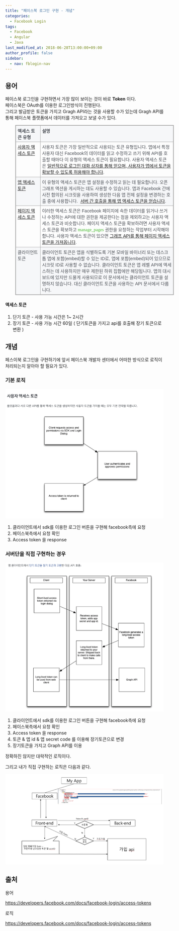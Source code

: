 ```yaml
---
title: "페이스북 로그인 구현 - 개념"
categories: 
  - Facebook Login
tags:
  - Facebook
  - Angular
  - Java
last_modified_at: 2018-06-28T13:00:00+09:00
author_profile: false
sidebar:
  - nav: fblogin-nav
---
```


## 용어

페이스북 로그인을 구현하면서 가장 많이 보이는 것이 바로 **Token** 이다.<br />
페이스북은 OAuth를 이용한 로그인방식이 진행된다. <br />
그리고 발급받은 토큰을 가지고 Gragh API라는 것을 사용할 수가 있는데 Gragh API를 통해 페이스북 플랫폼에서 데이터를 가져오고 보낼 수가 있다. 


<table border="1" cellpadding="0" cellspacing="0" valign="top" style="direction:ltr;
 border-collapse:collapse;border-style:solid;border-color:#A3A3A3;border-width:
 1pt;margin-left:.3333in" title="" summary="">
 <tbody><tr>
  <td style="border-style:solid;border-color:#A3A3A3;border-width:1pt;
  background-color:#F6F7F9;vertical-align:top;width:.7937in;padding:4pt 4pt 4pt 4pt">
  <p style="margin:0in;font-family:Batang;font-size:10.5pt;color:#4B4F56"><span style="font-weight:bold">액세스 토큰 유형</span></p>
  </td>
  <td style="border-style:solid;border-color:#A3A3A3;border-width:1pt;
  background-color:#F6F7F9;vertical-align:top;width:4.9152in;padding:4pt 4pt 4pt 4pt">
  <p style="margin:0in;font-family:Batang;font-size:10.5pt;color:#4B4F56"><span style="font-weight:bold">설명</span></p>
  </td>
 </tr>
 <tr>
  <td style="border-style: solid; border-color: rgb(163, 163, 163); border-width: 1pt; vertical-align: top; width: 0.7937in; padding: 4pt; height: 80px;">
  <p style="margin:0in"><a href="https://developers.facebook.com/docs/facebook-login/access-tokens#usertokens"><span style="font-family:Batang;font-size:10.5pt">사용자 액세스 토큰</span></a></p>
  </td>
  <td style="border-style: solid; border-color: rgb(163, 163, 163); border-width: 1pt; vertical-align: top; width: 4.9847in; padding: 4pt; height: 80px;">
  <p style="margin:0in;font-size:10.5pt"><span style="font-family:Batang;
  color:#4B4F56">사용자 토큰은 가장 일반적으로 사용되는 토큰 유형입니다</span><span style="font-family:
  Helvetica;color:#4B4F56">. </span><span style="font-family:Batang;color:#4B4F56">앱에서
  특정 사용자 대신</span><span style="font-family:Helvetica;color:#4B4F56"> Facebook</span><span style="font-family:Batang;color:#4B4F56">의 데이터를 읽고 수정하고 쓰기 위해</span><span style="font-family:Helvetica;color:#4B4F56"> API</span><span style="font-family:Batang;color:#4B4F56">를 호출할 때마다 이 유형의 액세스 토큰이 필요합니다</span><span style="font-family:Helvetica;color:#4B4F56">. </span><span style="font-family:
  Batang;color:#4B4F56">사용자 액세스 토큰은</span><span style="font-family:Helvetica;
  color:#4B4F56">&nbsp;</span><a href="https://developers.facebook.com/docs/facebook-login/access-tokens#usertokens"><span style="font-family:Batang">일반적으로 로그인 대화 상자를 통해 얻으며</span><span style="font-family:Helvetica">, </span><span style="font-family:Batang">사용자가
  앱에서 토큰을 확보할 수 있도록 허용해야 합니다</span></a><span style="font-family:Helvetica;
  color:#4B4F56">.</span></p>
  </td>
 </tr>
 <tr>
  <td style="border-style:solid;border-color:#A3A3A3;border-width:1pt;
  background-color:#F6F7F9;vertical-align:top;width:.7937in;padding:4pt 4pt 4pt 4pt">
  <p style="margin:0in"><a href="https://developers.facebook.com/docs/facebook-login/access-tokens#apptokens"><span style="font-family:Batang;font-size:10.5pt">앱 액세스 토큰</span></a></p>
  </td>
  <td style="border-style:solid;border-color:#A3A3A3;border-width:1pt;
  background-color:#F6F7F9;vertical-align:top;width:4.9722in;padding:4pt 4pt 4pt 4pt">
  <p style="margin:0in;font-size:10.5pt"><span style="font-family:Batang;
  color:#4B4F56">이 유형의 액세스 토큰은 앱 설정을 수정하고 읽는 데 필요합니다</span><span style="font-family:Helvetica;color:#4B4F56">. </span><span style="font-family:
  Batang;color:#4B4F56">오픈 그래프 액션을 게시하는 데도 사용할 수 있습니다</span><span style="font-family:Helvetica;color:#4B4F56">. </span><span style="font-family:
  Batang;color:#4B4F56">앱과</span><span style="font-family:Helvetica;color:#4B4F56">
  Facebook </span><span style="font-family:Batang;color:#4B4F56">간에 사전 합의된 시크릿을
  사용하여 생성한 다음 앱 전체 설정을 변경하는 호출 중에 사용합니다</span><span style="font-family:Helvetica;
  color:#4B4F56">.&nbsp;&nbsp;</span><a href="https://developers.facebook.com/docs/facebook-login/access-tokens#apptokens"><span style="font-family:Batang">서버 간 호출을 통해 앱 액세스 토큰을 얻습니다</span></a><span style="font-family:Helvetica;color:#4B4F56">.</span></p>
  </td>
 </tr>
 <tr>
  <td style="border-style:solid;border-color:#A3A3A3;border-width:1pt;
  vertical-align:top;width:.7937in;padding:4pt 4pt 4pt 4pt">
  <p style="margin:0in"><a href="https://developers.facebook.com/docs/facebook-login/access-tokens#pagetokens"><span style="font-family:Batang;font-size:10.5pt">페이지 액세스 토큰</span></a></p>
  </td>
  <td style="border-style:solid;border-color:#A3A3A3;border-width:1pt;
  vertical-align:top;width:4.9847in;padding:4pt 4pt 4pt 4pt">
  <p style="margin:0in;font-size:10.5pt"><span style="font-family:Batang;
  color:#4B4F56">이러한 액세스 토큰은</span><span style="font-family:Helvetica;
  color:#4B4F56"> Facebook </span><span style="font-family:Batang;color:#4B4F56">페이지에
  속한 데이터를 읽거나 쓰거나 수정하는</span><span style="font-family:Helvetica;color:#4B4F56">
  API</span><span style="font-family:Batang;color:#4B4F56">에 대한 권한을 제공한다는 점을
  제외하고는 사용자 액세스 토큰과 비슷합니다</span><span style="font-family:Helvetica;color:#4B4F56">.
  </span><span style="font-family:Batang;color:#4B4F56">페이지 액세스 토큰을 확보하려면 사용자
  액세스 토큰을 확보하고</span><span style="font-family:Helvetica;color:#4B4F56">&nbsp;</span><span style="font-family:Menlo;color:#42B72A">manage_pages</span><span style="font-family:Helvetica;color:#4B4F56">&nbsp;</span><span style="font-family:Batang;color:#4B4F56">권한을 요청하는 작업부터 시작해야 합니다</span><span style="font-family:Helvetica;color:#4B4F56">. </span><span style="font-family:
  Batang;color:#4B4F56">사용자 액세스 토큰이 있으면</span><span style="font-family:Helvetica;
  color:#4B4F56">&nbsp;</span><a href="https://developers.facebook.com/docs/facebook-login/access-tokens#pagetokens"><span style="font-family:Batang">그래프</span><span style="font-family:Helvetica"> API</span><span style="font-family:Batang">를 통해 페이지 액세스 토큰을 가져옵니다</span></a><span style="font-family:Helvetica;color:#4B4F56">.</span></p>
  </td>
 </tr>
 <tr>
  <td style="border-style:solid;border-color:#A3A3A3;border-width:1pt;
  background-color:#F6F7F9;vertical-align:top;width:.8131in;padding:4pt 4pt 4pt 4pt">
  <p style="margin:0in;font-family:Batang;font-size:10.5pt;color:#4B4F56">클라이언트
  토큰</p>
  </td>
  <td style="border-style:solid;border-color:#A3A3A3;border-width:1pt;
  background-color:#F6F7F9;vertical-align:top;width:4.9652in;padding:4pt 4pt 4pt 4pt">
  <p style="margin:0in;font-size:10.5pt;color:#4B4F56"><span style="font-family:
  Batang">클라이언트 토큰은 앱을 식별하도록 기본 모바일 바이너리 또는 데스크톱 앱에 포함</span><span style="font-family:Helvetica">(embed)</span><span style="font-family:Batang">할
  수 있는</span><span style="font-family:Helvetica"> ID</span><span style="font-family:Batang">로</span><span style="font-family:Helvetica">, </span><span style="font-family:Batang">앱에 포함</span><span style="font-family:Helvetica">(embed)</span><span style="font-family:Batang">되어 있으므로 시크릿</span><span style="font-family:Helvetica">
  ID</span><span style="font-family:Batang">로 사용할 수 없습니다</span><span style="font-family:Helvetica">. </span><span style="font-family:Batang">클라이언트
  토큰은 앱 레벨</span><span style="font-family:Helvetica"> API</span><span style="font-family:Batang">에 액세스하는 데 사용하지만 매우 제한된 하위 집합에만 해당됩니다</span><span style="font-family:Helvetica">. </span><span style="font-family:Batang">앱의
  대시보드에 있지만 드물게 사용되므로 이 문서에서는 클라이언트 토큰을 설명하지 않습니다</span><span style="font-family:
  Helvetica">. </span><span style="font-family:Batang">대신 클라이언트 토큰을 사용하는</span><span style="font-family:Helvetica"> API </span><span style="font-family:Batang">문서에서
  다룹니다</span><span style="font-family:Helvetica">.</span></p>
  </td>
 </tr>
</tbody></table>



#### 액세스 토큰

1. 단기 토큰 - 사용 가능 시간은 1~ 2시간
2. 장기 토큰 - 사용 가능 시간 60일 ( 단기토큰을 가지고 api를 호출해 장기 토큰으로 변환 )



## 개념 

페스이북 로그인을 구현하기에 앞서 페이스북 개발자 센터에서 어떠한 방식으로 로직이 처리되는지 알아야 할 필요가 있다.

### 기본 로직

  ![1](/assets/img/posts/facebook_login/concept/concept_1.png)

  1. 클라이언트에서 sdk를 이용한 로그인 버튼을 구현해 facebook측에 요청
  2. 페이스북측에서 요청 확인
  3. Access token 을 response

### 서버단을 직접 구현하는 경우 

  ![2](/assets/img/posts/facebook_login/concept/concept_2.png)

  1. 클라이언트에서 sdk를 이용한 로그인 버튼을 구현해 facebook측에 요청
  2. 페이스북측에서 요청 확인
  3. Access token 을 response
  4. 토큰 & 앱 id & 앱 secret code 를 이용해 장기토큰으로 변경
  5. 장기토큰을 가지고 Graph API를 이용


정확하진 않지만 대락적인 로직이다.

그리고 내가 직접 구현하는 로직은 다음과 같다.


  ![2](/assets/img/posts/facebook_login/concept/concept_3.png)



## 출처

용어 

https://developers.facebook.com/docs/facebook-login/access-tokens

로직

https://developers.facebook.com/docs/facebook-login/access-tokens
